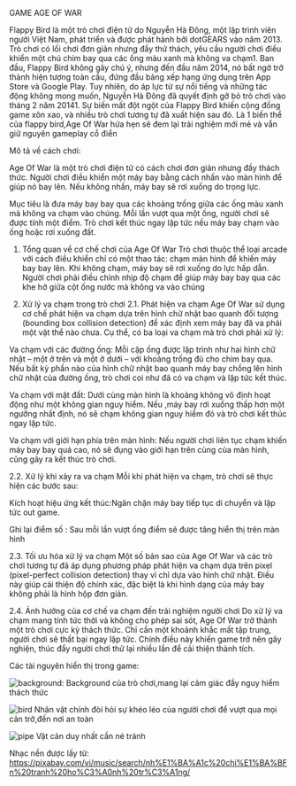 GAME AGE OF WAR

Flappy Bird là một trò chơi điện tử do Nguyễn Hà Đông, một lập trình viên người Việt Nam, phát triển và được phát hành bởi dotGEARS vào năm 2013. Trò chơi có lối chơi đơn giản nhưng đầy thử thách, yêu cầu người chơi điều khiển một chú chim bay qua các ống màu xanh mà không va chạm1. Ban đầu, Flappy Bird không gây chú ý, nhưng đến đầu năm 2014, nó bất ngờ trở thành hiện tượng toàn cầu, đứng đầu bảng xếp hạng ứng dụng trên App Store và Google Play. Tuy nhiên, do áp lực từ sự nổi tiếng và những tác động không mong muốn, Nguyễn Hà Đông đã quyết định gỡ bỏ trò chơi vào tháng 2 năm 20141. Sự biến mất đột ngột của Flappy Bird khiến cộng đồng game xôn xao, và nhiều trò chơi tương tự đã xuất hiện sau đó.
Là 1 biến thể của flappy bird,Age Of War hứa hẹn sẽ đem lại trải nghiệm mới mẻ và vẫn giữ nguyên gameplay cổ điển

Mô tả về cách chơi:

Age Of War là một trò chơi điện tử có cách chơi đơn giản nhưng đầy thách thức. Người chơi điều khiển một máy bay bằng cách nhấn vào màn hình để giúp nó bay lên. Nếu không nhấn, máy bay sẽ rơi xuống do trọng lực.

Mục tiêu là đưa máy bay bay qua các khoảng trống giữa các ống màu xanh mà không va chạm vào chúng. Mỗi lần vượt qua một ống, người chơi sẽ được tính một điểm. Trò chơi kết thúc ngay lập tức nếu máy bay chạm vào ống hoặc rơi xuống đất.

1. Tổng quan về cơ chế chơi của Age Of War
Trò chơi thuộc thể loại arcade với cách điều khiển chỉ có một thao tác: chạm màn hình để khiến máy bay bay lên. Khi không chạm, máy bay sẽ rơi xuống do lực hấp dẫn. Người chơi phải điều chỉnh nhịp độ chạm để giúp máy bay bay qua các khe hở giữa cột ống nước mà không va vào chúng

2. Xử lý va chạm trong trò chơi
2.1. Phát hiện va chạm
Age Of War sử dụng cơ chế phát hiện va chạm dựa trên hình chữ nhật bao quanh đối tượng (bounding box collision detection) để xác định xem máy bay đã va phải một vật thể nào chưa. Cụ thể, có ba loại va chạm mà trò chơi phải xử lý:

Va chạm với các đường ống: Mỗi cặp ống được lập trình như hai hình chữ nhật – một ở trên và một ở dưới – với khoảng trống đủ cho chim bay qua. Nếu bất kỳ phần nào của hình chữ nhật bao quanh máy bay chồng lên hình chữ nhật của đường ống, trò chơi coi như đã có va chạm và lập tức kết thúc.

Va chạm với mặt đất: Dưới cùng màn hình là khoảng không vô định hoạt động như một không gian nguy hiểm. Nếu ,máy bay rơi xuống thấp hơn một ngưỡng nhất định, nó sẽ chạm không gian nguy hiểm đó và trò chơi kết thúc ngay lập tức.

Va chạm với giới hạn phía trên màn hình: Nếu người chơi liên tục chạm khiến máy bay bay quá cao, nó sẽ đụng vào giới hạn trên cùng của màn hình, cũng gây ra kết thúc trò chơi.

2.2. Xử lý khi xảy ra va chạm
Mỗi khi phát hiện va chạm, trò chơi sẽ thực hiện các bước sau:

Kích hoạt hiệu ứng kết thúc:Ngăn chặn máy bay tiếp tục di chuyển và lập tức out game.

Ghi lại điểm số : Sau mỗi lần vượt ống điểm sẽ được tăng hiển thị trên màn hình

2.3. Tối ưu hóa xử lý va chạm
Một số bản sao của Age Of War và các trò chơi tương tự đã áp dụng phương pháp phát hiện va chạm dựa trên pixel (pixel-perfect collision detection) thay vì chỉ dựa vào hình chữ nhật. Điều này giúp cải thiện độ chính xác, đặc biệt là khi hình dạng của máy bay không phải là hình hộp đơn giản.

2.4. Ảnh hưởng của cơ chế va chạm đến trải nghiệm người chơi
Do xử lý va chạm mang tính tức thời và không cho phép sai sót, Age Of War trở thành một trò chơi cực kỳ thách thức. Chỉ cần một khoảnh khắc mất tập trung, người chơi sẽ thất bại ngay lập tức. Chính điều này khiến game trở nên gây nghiện, thúc đẩy người chơi thử lại nhiều lần để cải thiện thành tích.

Các tài nguyên hiển thị trong game:

![background](https://github.com/user-attachments/assets/948c4a46-98ed-4cbf-82c9-122e2e3cba54):
Background của trò chơi,mang lại cảm giác đầy nguy hiểm thách thức

![bird](https://github.com/user-attachments/assets/8c658637-3ebb-4e0c-be2d-245b4bfa8cbc)
Nhân vật chính đòi hỏi sự khéo léo của người chơi để vượt qua mọi cản trở,đến nơi an toàn

![pipe](https://github.com/user-attachments/assets/defed177-bfda-4cc4-b432-2ba1bd2ad078)
Vật cản duy nhất cần né tránh

Nhạc nền được lấy từ: https://pixabay.com/vi/music/search/nh%E1%BA%A1c%20chi%E1%BA%BFn%20tranh%20ho%C3%A0nh%20tr%C3%A1ng/




